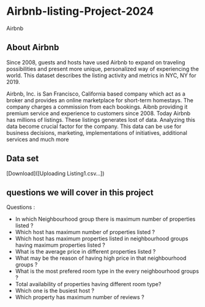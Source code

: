 # Airbnb-listing-Project-2024
Airbnb 

## About Airbnb
Since 2008, guests and hosts have used Airbnb to expand on traveling possibilities and present more unique, personalized way of experiencing the world. This dataset describes the listing activity and metrics in NYC, NY for 2019.

Airbnb, Inc. is San Francisco, California based company which act as a broker and provides an online marketplace for short-term homestays. The company charges a commission from each bookings. Aibnb providing it premium service and experience to customers  since 2008. Today Airbnb has millions of listings. These listings generates lost of data. Analyzing this data become crucial factor for the company. This data can be use for business decisions, marketing, implementations of initiatives, additional services and much more


## Data set
[Download]([Uploading Listing1.csv…])

## questions we will cover in this project
Questions :
- In which Neighbourhood group there is maximum number of properties listed ?
- Which host has maximum number of properties listed ?
- Which host has maximum properties listed in neighbourhood groups having maximum properties listed ?
- What is the average price in different properties listed ?
- What may be the reason of having high price in that neighbourhood groups ?
- What is the most prefered room type in the every neighbourhood groups ?
- Total availability of properties having different room type?
- Which one is the busiest host ?
- Which property has maximum number of reviews ?

